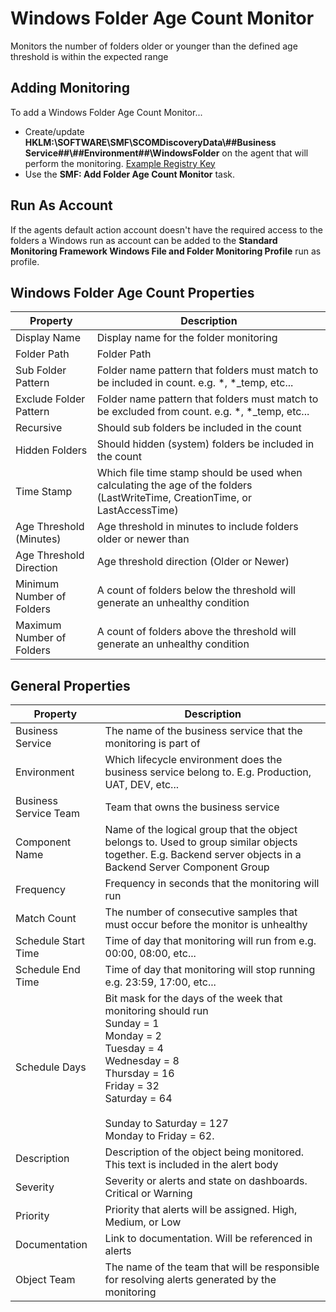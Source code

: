 ﻿# Windows Folder Age Count Monitor
Monitors the number of folders older or younger than the defined age threshold is within the expected range

## Adding Monitoring

To add a Windows Folder Age Count Monitor...

* Create/update **HKLM:\SOFTWARE\SMF\SCOMDiscoveryData\\##Business Service##\\##Environment##\\WindowsFolder** on the agent that will perform the monitoring. [Example Registry Key](https://github.com/KeithRochester/Standard-Monitoring-Framework/blob/main/Documentation/Example%20Files/WindowsFolderAgeCount.reg)
* Use the **SMF: Add Folder Age Count Monitor** task.                 

## Run As Account
If the agents default action account doesn't have the required access to the folders a Windows run as account can be added to the **Standard Monitoring Framework Windows File and Folder Monitoring Profile** run as profile.  

## Windows Folder Age Count Properties 

|Property|Description|
|-|-|
|Display Name|Display name for the folder monitoring|
|Folder Path|Folder Path|
|Sub Folder Pattern|Folder name pattern that folders must match to be included in count. e.g. *, *_temp, etc...|
|Exclude Folder Pattern|Folder name pattern that folders must match to be excluded from count. e.g. *, *_temp, etc...|
|Recursive|Should sub folders be included in the count|
|Hidden Folders|Should hidden (system) folders be included in the count|
|Time Stamp|Which file time stamp should be used when calculating the age of the folders (LastWriteTime, CreationTime, or LastAccessTime) |
|Age Threshold (Minutes)|Age threshold  in minutes to include folders older or newer than|
|Age Threshold Direction|Age threshold direction (Older or Newer)|
|Minimum Number of Folders|A count of folders below the threshold will generate an unhealthy condition|
|Maximum Number of Folders|A count of folders above the threshold will generate an unhealthy condition|

## General Properties

|Property|Description|
|-|-|
|Business Service|The name of the business service that the monitoring is part of|
|Environment|Which lifecycle environment does the business service belong to. E.g. Production, UAT, DEV, etc...|
|Business Service Team|Team that owns the business service|
|Component Name|Name of the logical group that the object belongs to. Used to group similar objects together. E.g. Backend server objects in a Backend Server Component Group|
|Frequency|Frequency in seconds that the monitoring will run|
|Match Count|The number of consecutive samples that must occur before the monitor is unhealthy|
|Schedule Start Time|Time of day that monitoring will run from e.g. 00:00, 08:00, etc...|
|Schedule End Time|Time of day that monitoring will stop running e.g. 23:59, 17:00, etc...|
|Schedule Days|Bit mask for the days of the week that monitoring should run<br>Sunday = 1<br>  Monday = 2 <br>Tuesday = 4<br>Wednesday = 8<br>Thursday = 16<br>Friday = 32<br>Saturday = 64<br><br>Sunday to Saturday = 127<br>Monday to Friday = 62.|
|Description|Description of the object being monitored. This text is included in the alert body|
|Severity|Severity or alerts and state on dashboards. Critical or Warning|
|Priority|Priority that alerts will be assigned. High, Medium, or Low|
|Documentation|Link to documentation. Will be referenced in alerts|
|Object Team|The name of the team that will be responsible for resolving alerts generated by the monitoring|
